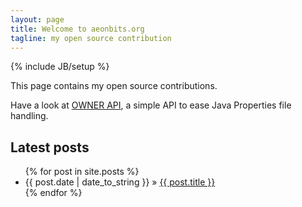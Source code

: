 ```yaml
---
layout: page
title: Welcome to aeonbits.org 
tagline: my open source contribution
---
```

{% include JB/setup %}

This page contains my open source contributions.

Have a look at [OWNER API](http://owner.aeonbits.org), a simple API to ease Java Properties file handling.
    
## Latest posts

<ul class="posts">
  {% for post in site.posts %}
    <li><span>{{ post.date | date_to_string }}</span> &raquo; <a href="{{ BASE_PATH }}{{ post.url }}">{{ post.title }}</a></li>
  {% endfor %}
</ul>
